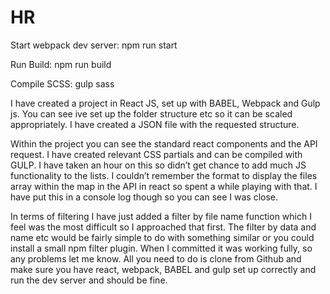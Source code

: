 # HR

Start webpack dev server: npm run start

Run Build: npm run build

Compile SCSS: gulp sass

I have created a project in React JS, set up with BABEL, Webpack and Gulp js. You can see ive set up the folder structure etc so it can be scaled appropriately. I have created a JSON file with the requested structure.

Within the project you can see the standard react components and the API request. I have created relevant CSS partials and can be compiled with GULP. I have taken an hour on this so didn’t get chance to add much JS functionality to the lists. I couldn’t remember the format to display the files array within the map in the API in react so spent a while playing with that. I have put this in a console log though so you can see I was close.

In terms of filtering I have just added a filter by file name function which I feel was the most difficult so I approached that first. The filter by data and name etc would be fairly simple to do with something similar or you could install a small npm filter plugin. 
When I committed it was working fully, so any problems let me know. All you need to do is clone from Github and make sure you have react, webpack, BABEL and gulp set up correctly and run the dev server and should be fine.
